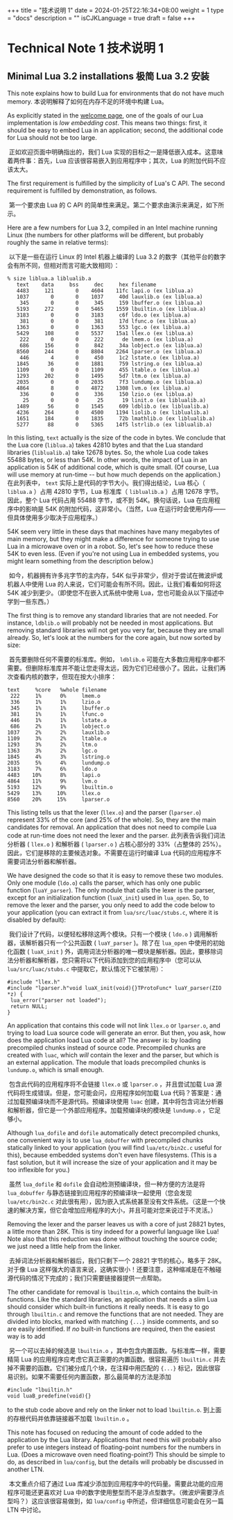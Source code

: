 +++
title = "技术说明 1"
date = 2024-01-25T22:16:34+08:00
weight = 1
type = "docs"
description = ""
isCJKLanguage = true
draft = false
+++

# Technical Note 1 技术说明 1

## Minimal Lua 3.2 installations 极简 Lua 3.2 安装

This note explains how to build Lua for environments that do not have much memory.
本说明解释了如何在内存不足的环境中构建 Lua。

As explicitly stated in the [welcome page](https://www.lua.org/home.html), one of the goals of our Lua implementation is *low embedding cost*. This means two things: first, it should be easy to embed Lua in an application; second, the additional code for Lua should not be too large.

​	正如欢迎页面中明确指出的，我们 Lua 实现的目标之一是降低嵌入成本。这意味着两件事：首先，Lua 应该很容易嵌入到应用程序中；其次，Lua 的附加代码不应该太大。

The first requirement is fulfilled by the simplicity of Lua's C API. The second requirement is fulfilled by demonstration, as follows.

​	第一个要求由 Lua 的 C API 的简单性来满足。第二个要求由演示来满足，如下所示。

Here are a few numbers for Lua 3.2, compiled in an Intel machine running Linux (the numbers for other platforms will be different, but probably roughly the same in relative terms):

​	以下是一些在运行 Linux 的 Intel 机器上编译的 Lua 3.2 的数字（其他平台的数字会有所不同，但相对而言可能大致相同）：

```
% size liblua.a liblualib.a
   text    data     bss     dec     hex filename
   4483     121       0    4604    11fc lapi.o (ex liblua.a)
   1037       0       0    1037     40d lauxlib.o (ex liblua.a)
    345       0       0     345     159 lbuffer.o (ex liblua.a)
   5193     272       0    5465    1559 lbuiltin.o (ex liblua.a)
   3183       0       0    3183     c6f ldo.o (ex liblua.a)
    381       0       0     381     17d lfunc.o (ex liblua.a)
   1363       0       0    1363     553 lgc.o (ex liblua.a)
   5429     108       0    5537    15a1 llex.o (ex liblua.a)
    222       0       0     222      de lmem.o (ex liblua.a)
    686     156       0     842     34a lobject.o (ex liblua.a)
   8560     244       0    8804    2264 lparser.o (ex liblua.a)
    446       4       0     450     1c2 lstate.o (ex liblua.a)
   1845      36       0    1881     759 lstring.o (ex liblua.a)
   1109       0       0    1109     455 ltable.o (ex liblua.a)
   1293     202       0    1495     5d7 ltm.o (ex liblua.a)
   2035       0       0    2035     7f3 lundump.o (ex liblua.a)
   4864       8       0    4872    1308 lvm.o (ex liblua.a)
    336       0       0     336     150 lzio.o (ex liblua.a)
     25       0       0      25      19 linit.o (ex liblualib.a)
   1489      56       0    1545     609 ldblib.o (ex liblualib.a)
   4236     264       0    4500    1194 liolib.o (ex liblualib.a)
   1651     184       0    1835     72b lmathlib.o (ex liblualib.a)
   5277      88       0    5365    14f5 lstrlib.o (ex liblualib.a)
```

In this listing, `text` actually is the size of the code in bytes. We conclude that the Lua core (`liblua.a`) takes 42810 bytes and that the Lua standard libraries (`liblualib.a`) take 12678 bytes. So, the whole Lua code takes 55488 bytes, or less than 54K. In other words, the impact of Lua in an application is 54K of additional code, which is quite small. (Of course, Lua will use memory at run-time -- but how much depends on the application.)
在此列表中， `text` 实际上是代码的字节大小。我们得出结论，Lua 核心（ `liblua.a` ）占用 42810 字节，Lua 标准库（ `liblualib.a` ）占用 12678 字节。因此，整个 Lua 代码占用 55488 字节，或不到 54K。换句话说，Lua 在应用程序中的影响是 54K 的附加代码，这非常小。（当然，Lua 在运行时会使用内存——但具体使用多少取决于应用程序。）

54K seem very little in these days that machines have many megabytes of main memory, but they might make a difference for someone trying to use Lua in a microwave oven or in a robot. So, let's see how to reduce these 54K to even less. (Even if you're not using Lua in embedded systems, you might learn something from the description below.)

​	如今，机器拥有许多兆字节的主内存，54K 似乎非常少，但对于尝试在微波炉或机器人中使用 Lua 的人来说，它们可能会有所不同。因此，让我们看看如何将这 54K 减少到更少。（即使您不在嵌入式系统中使用 Lua，您也可能会从以下描述中学到一些东西。）

The first thing is to remove any standard libraries that are not needed. For instance, `ldblib.o` will probably not be needed in most applications. But removing standard libraries will not get you very far, because they are small already. So, let's look at the numbers for the core again, but now sorted by size:

​	首先要删除任何不需要的标准库。例如， `ldblib.o` 可能在大多数应用程序中都不需要。但删除标准库并不能让您走得太远，因为它们已经很小了。因此，让我们再次查看内核的数字，但现在按大小排序：

```
text     %core   %whole filename
 222     1%      0%     lmem.o
 336     1%      1%     lzio.o
 345     1%      1%     lbuffer.o
 381     1%      1%     lfunc.o
 446     1%      1%     lstate.o
 686     2%      1%     lobject.o
1037     2%      2%     lauxlib.o
1109     3%      2%     ltable.o
1293     3%      2%     ltm.o
1363     3%      2%     lgc.o
1845     4%      3%     lstring.o
2035     5%      4%     lundump.o
3183     7%      6%     ldo.o
4483    10%      8%     lapi.o
4864    11%      9%     lvm.o
5193    12%      9%     lbuiltin.o
5429    13%     10%     llex.o
8560    20%     15%     lparser.o
```

This listing tells us that the lexer (`llex.o`) and the parser (`lparser.o`) represent 33% of the core (and 25% of the whole). So, they are the main candidates for removal. An application that does not need to compile Lua code at run-time does not need the lexer and the parser.
此列表告诉我们词法分析器 ( `llex.o` ) 和解析器 ( `lparser.o` ) 占核心部分的 33%（占整体的 25%）。因此，它们是移除的主要候选对象。不需要在运行时编译 Lua 代码的应用程序不需要词法分析器和解析器。

We have designed the code so that it is easy to remove these two modules. Only one module (`ldo.o`) calls the parser, which has only one public function (`luaY_parser`). The only module that calls the lexer is the parser, except for an initialization function (`luaX_init`) used in `lua_open`. So, to remove the lexer and the parser, you only need to add the code below to your application (you can extract it from `lua/src/luac/stubs.c`, where it is disabled by default):

​	我们设计了代码，以便轻松移除这两个模块。只有一个模块 ( `ldo.o` ) 调用解析器，该解析器只有一个公共函数 ( `luaY_parser` )。除了在 `lua_open` 中使用的初始化函数 ( `luaX_init` ) 外，调用词法分析器的唯一模块是解析器。因此，要移除词法分析器和解析器，您只需将以下代码添加到您的应用程序中（您可以从 `lua/src/luac/stubs.c` 中提取它，默认情况下它被禁用）：

```
#include "llex.h"
#include "lparser.h"void luaX_init(void){}TProtoFunc* luaY_parser(ZIO *z) {
 lua_error("parser not loaded");
 return NULL;
}
```

An application that contains this code will not link `llex.o` or `lparser.o`, and trying to load Lua source code will generate an error. But then, you ask, how does the application load Lua code at all? The answer is: by loading precompiled chunks instead of source code. Precompiled chunks are created with `luac`, which *will* contain the lexer and the parser, but which is an external application. The module that loads precompiled chunks is `lundump.o`, which is small enough.

​	包含此代码的应用程序将不会链接 `llex.o` 或 `lparser.o` ，并且尝试加载 Lua 源代码将生成错误。但是，您可能会问，应用程序如何加载 Lua 代码？答案是：通过加载预编译块而不是源代码。预编译块使用 `luac` 创建，其中将包含词法分析器和解析器，但它是一个外部应用程序。加载预编译块的模块是 `lundump.o` ，它足够小。

Although `lua_dofile` and `dofile` automatically detect precompiled chunks, one convenient way is to use `lua_dobuffer` with precompiled chunks statically linked to your application (you will find `lua/etc/bin2c.c` useful for this), because embedded systems don't even have filesystems. (This is a fast solution, but it will increase the size of your application and it may be too inflexible for you.)

​	虽然 `lua_dofile` 和 `dofile` 会自动检测预编译块，但一种方便的方法是将 `lua_dobuffer` 与静态链接到应用程序的预编译块一起使用（您会发现 `lua/etc/bin2c.c` 对此很有用），因为嵌入式系统甚至没有文件系统。（这是一个快速的解决方案，但它会增加应用程序的大小，并且可能对您来说过于不灵活。）

Removing the lexer and the parser leaves us with a core of just 28821 bytes, a little more than 28K. This is tiny indeed for a powerful language like Lua! Note also that this reduction was done without touching the source code; we just need a little help from the linker.

​	去掉词法分析器和解析器后，我们只剩下一个 28821 字节的核心，略多于 28K。对于像 Lua 这样强大的语言来说，这确实很小！还要注意，这种缩减是在不触碰源代码的情况下完成的；我们只需要链接器提供一点帮助。

The other candidate for removal is `lbuiltin.o`, which contains the built-in functions. Like the standard libraries, an application that needs a slim Lua should consider which built-in functions it really needs. It is easy to go through `lbuiltin.c` and remove the functions that are not needed. They are divided into blocks, marked with matching `{...}` inside comments, and so are easily identified. If *no* built-in functions are required, then the easiest way is to add

​	另一个可以去掉的候选是 `lbuiltin.o` ，其中包含内置函数。与标准库一样，需要精简 Lua 的应用程序应考虑它真正需要的内置函数。很容易遍历 `lbuiltin.c` 并去掉不需要的函数。它们被分成几个块，在注释中用匹配的 `{...}` 标记，因此很容易识别。如果不需要任何内置函数，那么最简单的方法是添加

```
#include "lbuiltin.h"
void luaB_predefine(void){}
```

to the stub code above and rely on the linker not to load `lbuiltin.o`.
到上面的存根代码并依靠链接器不加载 `lbuiltin.o` 。

This note has focused on reducing the amount of code added to the application by the Lua library. Applications that need this will probably also prefer to use integers instead of floating-point numbers for the numbers in Lua. (Does a microwave oven need floating-point?) This should be simple to do, as described in `lua/config`, but the details will probably be discussed in another LTN.

​	本文重点介绍了通过 Lua 库减少添加到应用程序中的代码量。需要此功能的应用程序可能还更喜欢对 Lua 中的数字使用整型而不是浮点型数字。（微波炉需要浮点型吗？）这应该很容易做到，如 `lua/config` 中所述，但详细信息可能会在另一篇 LTN 中讨论。